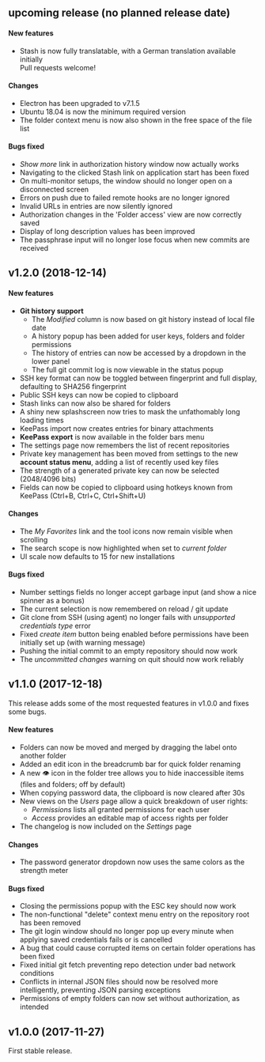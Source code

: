## upcoming release (no planned release date)

#### New features

- Stash is now fully translatable, with a German translation available initially  
  Pull requests welcome!

#### Changes

- Electron has been upgraded to v7.1.5
- Ubuntu 18.04 is now the minimum required version
- The folder context menu is now also shown in the free space of the file list

#### Bugs fixed

- _Show more_ link in authorization history window now actually works
- Navigating to the clicked Stash link on application start has been fixed
- On multi-monitor setups, the window should no longer open on a disconnected screen
- Errors on push due to failed remote hooks are no longer ignored
- Invalid URLs in entries are now silently ignored
- Authorization changes in the 'Folder access' view are now correctly saved
- Display of long description values has been improved
- The passphrase input will no longer lose focus when new commits are received

## v1.2.0 (2018-12-14)

#### New features

- **Git history support**
  - The _Modified_ column is now based on git history instead of local file date
  - A history popup has been added for user keys, folders and folder permissions
  - The history of entries can now be accessed by a dropdown in the lower panel
  - The full git commit log is now viewable in the status popup
- SSH key format can now be toggled between fingerprint and full display, defaulting to SHA256 fingerprint
- Public SSH keys can now be copied to clipboard
- Stash links can now also be shared for folders
- A shiny new splashscreen now tries to mask the unfathomably long loading times
- KeePass import now creates entries for binary attachments
- **KeePass export** is now available in the folder bars menu
- The settings page now remembers the list of recent repositories
- Private key management has been moved from settings to the new **account status menu**, adding a list of recently used key files
- The strength of a generated private key can now be selected (2048/4096 bits)
- Fields can now be copied to clipboard using hotkeys known from KeePass (Ctrl+B, Ctrl+C, Ctrl+Shift+U)

#### Changes

- The _My Favorites_ link and the tool icons now remain visible when scrolling
- The search scope is now highlighted when set to _current folder_
- UI scale now defaults to 15 for new installations

#### Bugs fixed

- Number settings fields no longer accept garbage input (and show a nice spinner as a bonus)
- The current selection is now remembered on reload / git update
- Git clone from SSH (using agent) no longer fails with _unsupported credentials type_ error
- Fixed _create item_ button being enabled before permissions have been initially set up (with warning message)
- Pushing the initial commit to an empty repository should now work
- The _uncommitted changes_ warning on quit should now work reliably

## v1.1.0 (2017-12-18)

This release adds some of the most requested features in v1.0.0 and fixes some bugs.

#### New features

- Folders can now be moved and merged by dragging the label onto another folder
- Added an edit icon in the breadcrumb bar for quick folder renaming
- A new 👁 icon in the folder tree allows you to hide inaccessible items (files and folders; off by default)
- When copying password data, the clipboard is now cleared after 30s
- New views on the _Users_ page allow a quick breakdown of user rights:
  - _Permissions_ lists all granted permissions for each user
  - _Access_ provides an editable map of access rights per folder
- The changelog is now included on the _Settings_ page

#### Changes

- The password generator dropdown now uses the same colors as the strength meter

#### Bugs fixed

- Closing the permissions popup with the ESC key should now work
- The non-functional "delete" context menu entry on the repository root has been removed
- The git login window should no longer pop up every minute when applying saved credentials fails or is cancelled
- A bug that could cause corrupted items on certain folder operations has been fixed
- Fixed initial git fetch preventing repo detection under bad network conditions
- Conflicts in internal JSON files should now be resolved more intelligently, preventing JSON parsing exceptions
- Permissions of empty folders can now set without authorization, as intended

## v1.0.0 (2017-11-27)

First stable release.
